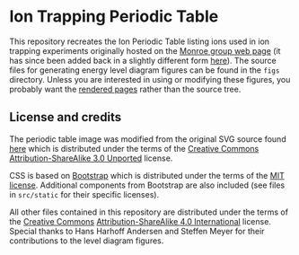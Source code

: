 # Ion Trapping Periodic Table #

This repository recreates the Ion Periodic Table listing ions used in
ion trapping experiments originally hosted on the
[Monroe group web page][monroe] (it has since been added back in a
slightly different form [here][newptable]). The source files for
generating energy level diagram figures can be found in the `figs`
directory. Unless you are interested in using or modifying these
figures, you probably want the [rendered pages][gh-pages] rather than
the source tree.

[monroe]: http://iontrap.umd.edu/
[newptable]: http://iontrap.umd.edu/resources-2/periodic-table/
[gh-pages]: http://mivade.github.io/ionptable/

## License and credits ##

The periodic table image was modified from the original SVG source
found [here][svg ptable] which is distributed under the terms of the
[Creative Commons][CC]
[Attribution-ShareAlike 3.0 Unported][CC BY-SA 3.0] license.

CSS is based on [Bootstrap][] which is distributed under the terms of
the
[MIT license](https://github.com/twbs/bootstrap/blob/master/LICENSE). Additional
components from Bootstrap are also included (see files in `src/static`
for their specific licenses).

All other files contained in this repository are distributed under the
terms of the [Creative Commons][CC]
[Attribution-ShareAlike 4.0 International][CC BY-SA 4.0]
license. Special thanks to Hans Harhoff Andersen and Steffen Meyer for
their contributions to the level diagram figures.

[CC]: https://creativecommons.org
[CC BY-SA 3.0]: https://creativecommons.org/licenses/by-sa/3.0/
[CC BY-SA 4.0]: https://creativecommons.org/licenses/by-sa/4.0/
[Bootstrap]: http://getbootstrap.com/
[svg ptable]: https://commons.wikimedia.org/wiki/File:Periodic_Table_Armtuk3.svg
